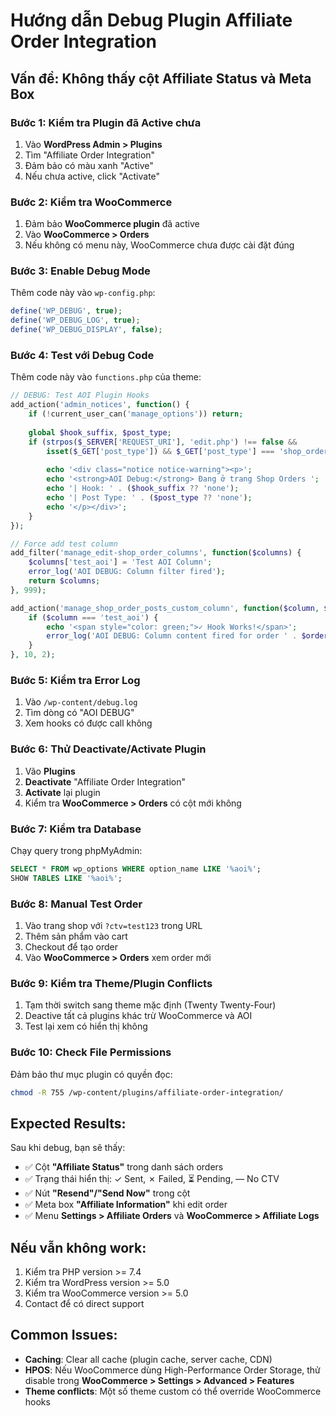 # Hướng dẫn Debug Plugin Affiliate Order Integration

## Vấn đề: Không thấy cột Affiliate Status và Meta Box

### Bước 1: Kiểm tra Plugin đã Active chưa

1. Vào **WordPress Admin > Plugins**
2. Tìm "Affiliate Order Integration" 
3. Đảm bảo có màu xanh "Active"
4. Nếu chưa active, click "Activate"

### Bước 2: Kiểm tra WooCommerce 

1. Đảm bảo **WooCommerce plugin** đã active
2. Vào **WooCommerce > Orders** 
3. Nếu không có menu này, WooCommerce chưa được cài đặt đúng

### Bước 3: Enable Debug Mode

Thêm code này vào `wp-config.php`:

```php
define('WP_DEBUG', true);
define('WP_DEBUG_LOG', true);
define('WP_DEBUG_DISPLAY', false);
```

### Bước 4: Test với Debug Code

Thêm code này vào `functions.php` của theme:

```php
// DEBUG: Test AOI Plugin Hooks
add_action('admin_notices', function() {
    if (!current_user_can('manage_options')) return;
    
    global $hook_suffix, $post_type;
    if (strpos($_SERVER['REQUEST_URI'], 'edit.php') !== false && 
        isset($_GET['post_type']) && $_GET['post_type'] === 'shop_order') {
        
        echo '<div class="notice notice-warning"><p>';
        echo '<strong>AOI Debug:</strong> Đang ở trang Shop Orders ';
        echo '| Hook: ' . ($hook_suffix ?? 'none');
        echo '| Post Type: ' . ($post_type ?? 'none');
        echo '</p></div>';
    }
});

// Force add test column
add_filter('manage_edit-shop_order_columns', function($columns) {
    $columns['test_aoi'] = 'Test AOI Column';
    error_log('AOI DEBUG: Column filter fired');
    return $columns;
}, 999);

add_action('manage_shop_order_posts_custom_column', function($column, $order_id) {
    if ($column === 'test_aoi') {
        echo '<span style="color: green;">✓ Hook Works!</span>';
        error_log('AOI DEBUG: Column content fired for order ' . $order_id);
    }
}, 10, 2);
```

### Bước 5: Kiểm tra Error Log

1. Vào `/wp-content/debug.log`
2. Tìm dòng có "AOI DEBUG"
3. Xem hooks có được call không

### Bước 6: Thử Deactivate/Activate Plugin

1. Vão **Plugins**
2. **Deactivate** "Affiliate Order Integration"
3. **Activate** lại plugin
4. Kiểm tra **WooCommerce > Orders** có cột mới không

### Bước 7: Kiểm tra Database

Chạy query trong phpMyAdmin:

```sql
SELECT * FROM wp_options WHERE option_name LIKE '%aoi%';
SHOW TABLES LIKE '%aoi%';
```

### Bước 8: Manual Test Order

1. Vào trang shop với `?ctv=test123` trong URL
2. Thêm sản phẩm vào cart
3. Checkout để tạo order
4. Vào **WooCommerce > Orders** xem order mới

### Bước 9: Kiểm tra Theme/Plugin Conflicts

1. Tạm thời switch sang theme mặc định (Twenty Twenty-Four)
2. Deactive tất cả plugins khác trừ WooCommerce và AOI
3. Test lại xem có hiển thị không

### Bước 10: Check File Permissions

Đảm bảo thư mục plugin có quyền đọc:

```bash
chmod -R 755 /wp-content/plugins/affiliate-order-integration/
```

## Expected Results:

Sau khi debug, bạn sẽ thấy:

- ✅ Cột **"Affiliate Status"** trong danh sách orders
- ✅ Trạng thái hiển thị: ✓ Sent, ✗ Failed, ⏳ Pending, — No CTV
- ✅ Nút **"Resend"/"Send Now"** trong cột
- ✅ Meta box **"Affiliate Information"** khi edit order
- ✅ Menu **Settings > Affiliate Orders** và **WooCommerce > Affiliate Logs**

## Nếu vẫn không work:

1. Kiểm tra PHP version >= 7.4
2. Kiểm tra WordPress version >= 5.0  
3. Kiểm tra WooCommerce version >= 5.0
4. Contact để có direct support

## Common Issues:

- **Caching**: Clear all cache (plugin cache, server cache, CDN)
- **HPOS**: Nếu WooCommerce dùng High-Performance Order Storage, thử disable trong **WooCommerce > Settings > Advanced > Features**
- **Theme conflicts**: Một số theme custom có thể override WooCommerce hooks
